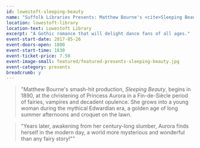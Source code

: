 ```yaml
---
id: lowestoft-sleeping-beauty
name: "Suffolk Libraries Presents: Matthew Bourne's <cite>Sleeping Beauty</cite>"
location: lowestoft-library
location-text: Lowestoft Library
excerpt: "A Gothic romance that will delight dance fans of all ages."
event-start-date: 2017-05-26
event-doors-open: 1800
event-start-time: 1830
event-ticket-price: 7.50
event-image-small: featured/featured-presents-sleeping-beauty.jpg
event-category: presents
breadcrumb: y
---
```


> "Matthew Bourne's smash-hit production, <cite>Sleeping Beauty</cite>, begins in 1890, at the christening of Princess Aurora in a Fin-de-Siècle period of fairies, vampires and decadent opulence. She grows into a young woman during the mythical Edwardian era, a golden age of long summer afternoons and croquet on the lawn.

> "Years later, awakening from her century-long slumber, Aurora finds herself in the modern day, a world more mysterious and wonderful than any fairy story!""
